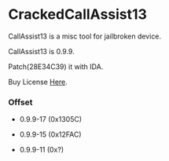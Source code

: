 # CrackedCallAssist13

CallAssist13 is a misc tool for jailbroken device.

CallAssist13 is 0.9.9.

Patch(28E34C39) it with IDA. 

Buy License [Here](http://buy.htv123.com/).

### Offset

- 0.9.9-17 (0x1305C)

- 0.9.9-15 (0x12FAC)

- 0.9.9-11 (0x?)

